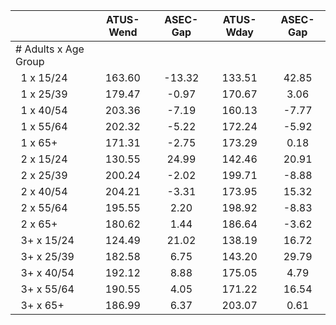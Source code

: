 
|                      |    ATUS-Wend |     ASEC-Gap |    ATUS-Wday |     ASEC-Gap |
| -------------------- | :----------: | :----------: | :----------: | :----------: |
| # Adults x Age Group |              |              |              |              |
| &nbsp;&nbsp;1 x 15/24 |       163.60 |       -13.32 |       133.51 |        42.85 |
| &nbsp;&nbsp;1 x 25/39 |       179.47 |        -0.97 |       170.67 |         3.06 |
| &nbsp;&nbsp;1 x 40/54 |       203.36 |        -7.19 |       160.13 |        -7.77 |
| &nbsp;&nbsp;1 x 55/64 |       202.32 |        -5.22 |       172.24 |        -5.92 |
| &nbsp;&nbsp;1 x 65+  |       171.31 |        -2.75 |       173.29 |         0.18 |
| &nbsp;&nbsp;2 x 15/24 |       130.55 |        24.99 |       142.46 |        20.91 |
| &nbsp;&nbsp;2 x 25/39 |       200.24 |        -2.02 |       199.71 |        -8.88 |
| &nbsp;&nbsp;2 x 40/54 |       204.21 |        -3.31 |       173.95 |        15.32 |
| &nbsp;&nbsp;2 x 55/64 |       195.55 |         2.20 |       198.92 |        -8.83 |
| &nbsp;&nbsp;2 x 65+  |       180.62 |         1.44 |       186.64 |        -3.62 |
| &nbsp;&nbsp;3+ x 15/24 |       124.49 |        21.02 |       138.19 |        16.72 |
| &nbsp;&nbsp;3+ x 25/39 |       182.58 |         6.75 |       143.20 |        29.79 |
| &nbsp;&nbsp;3+ x 40/54 |       192.12 |         8.88 |       175.05 |         4.79 |
| &nbsp;&nbsp;3+ x 55/64 |       190.55 |         4.05 |       171.22 |        16.54 |
| &nbsp;&nbsp;3+ x 65+ |       186.99 |         6.37 |       203.07 |         0.61 |

